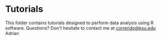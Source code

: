 # Tutorials
This folder contains tutorials designed to perform data analysis using R software.
Questions? Don't hesitate to contact me at correndo@ksu.edu
Adrian
